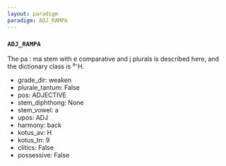 ```yaml
---
layout: paradigm
paradigm: ADJ_RAMPA
---
```

### ` ADJ_RAMPA `

The pa : ma stem with e comparative and j plurals is described here, and the dictionary class is ⁹⁻H.
* grade_dir: weaken
* plurale_tantum: False
* pos: ADJECTIVE
* stem_diphthong: None
* stem_vowel: a
* upos: ADJ
* harmony: back
* kotus_av: H
* kotus_tn: 9
* clitics: False
* possessive: False
